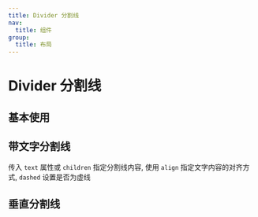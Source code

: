 ```yaml
---
title: Divider 分割线
nav:
  title: 组件
group:
  title: 布局
---
```


# Divider 分割线

## 基本使用

<code src="./demos/base.tsx"></code>

## 带文字分割线

传入 `text` 属性或 `children` 指定分割线内容, 使用 `align` 指定文字内容的对齐方式, `dashed` 设置是否为虚线

<code src="./demos/with-text.tsx"></code>

## 垂直分割线

<code src="./demos/vertical.tsx"></code>
